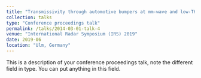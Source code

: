 ```yaml
---
title: "Transmissivity through automotive bumpers at mm-wave and low-THz frequencies"
collection: talks
type: "Conference proceedings talk"
permalink: /talks/2014-03-01-talk-4
venue: "International Radar Symposium (IRS) 2019"
date: 2019-06
location: "Ulm, Germany"
---
```


This is a description of your conference proceedings talk, note the different field in type. You can put anything in this field.
